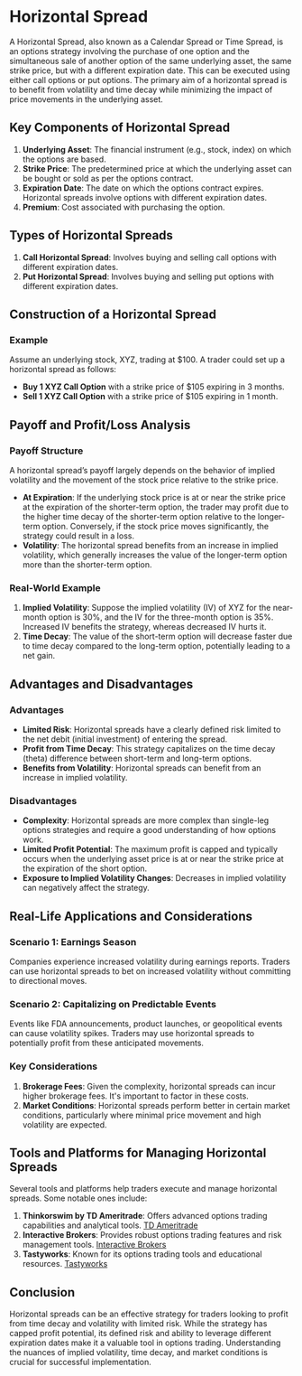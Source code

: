 # Horizontal Spread

A Horizontal Spread, also known as a Calendar Spread or Time Spread, is an options strategy involving the purchase of one option and the simultaneous sale of another option of the same underlying asset, the same strike price, but with a different expiration date. This can be executed using either call options or put options. The primary aim of a horizontal spread is to benefit from volatility and time decay while minimizing the impact of price movements in the underlying asset.

## Key Components of Horizontal Spread

1. **Underlying Asset**: The financial instrument (e.g., stock, index) on which the options are based.
2. **Strike Price**: The predetermined price at which the underlying asset can be bought or sold as per the options contract.
3. **Expiration Date**: The date on which the options contract expires. Horizontal spreads involve options with different expiration dates.
4. **Premium**: Cost associated with purchasing the option.

## Types of Horizontal Spreads

1. **Call Horizontal Spread**: Involves buying and selling call options with different expiration dates.
2. **Put Horizontal Spread**: Involves buying and selling put options with different expiration dates.

## Construction of a Horizontal Spread

### Example

Assume an underlying stock, XYZ, trading at $100. A trader could set up a horizontal spread as follows:

- **Buy 1 XYZ Call Option** with a strike price of $105 expiring in 3 months.
- **Sell 1 XYZ Call Option** with a strike price of $105 expiring in 1 month.

## Payoff and Profit/Loss Analysis

### Payoff Structure

A horizontal spread’s payoff largely depends on the behavior of implied volatility and the movement of the stock price relative to the strike price.

- **At Expiration**: If the underlying stock price is at or near the strike price at the expiration of the shorter-term option, the trader may profit due to the higher time decay of the shorter-term option relative to the longer-term option. Conversely, if the stock price moves significantly, the strategy could result in a loss.
- **Volatility**: The horizontal spread benefits from an increase in implied volatility, which generally increases the value of the longer-term option more than the shorter-term option.

### Real-World Example

1. **Implied Volatility**: Suppose the implied volatility (IV) of XYZ for the near-month option is 30%, and the IV for the three-month option is 35%. Increased IV benefits the strategy, whereas decreased IV hurts it.
2. **Time Decay**: The value of the short-term option will decrease faster due to time decay compared to the long-term option, potentially leading to a net gain.

## Advantages and Disadvantages

### Advantages

- **Limited Risk**: Horizontal spreads have a clearly defined risk limited to the net debit (initial investment) of entering the spread.
- **Profit from Time Decay**: This strategy capitalizes on the time decay (theta) difference between short-term and long-term options.
- **Benefits from Volatility**: Horizontal spreads can benefit from an increase in implied volatility.

### Disadvantages

- **Complexity**: Horizontal spreads are more complex than single-leg options strategies and require a good understanding of how options work.
- **Limited Profit Potential**: The maximum profit is capped and typically occurs when the underlying asset price is at or near the strike price at the expiration of the short option.
- **Exposure to Implied Volatility Changes**: Decreases in implied volatility can negatively affect the strategy.

## Real-Life Applications and Considerations

### Scenario 1: Earnings Season

Companies experience increased volatility during earnings reports. Traders can use horizontal spreads to bet on increased volatility without committing to directional moves.

### Scenario 2: Capitalizing on Predictable Events

Events like FDA announcements, product launches, or geopolitical events can cause volatility spikes. Traders may use horizontal spreads to potentially profit from these anticipated movements.

### Key Considerations

1. **Brokerage Fees**: Given the complexity, horizontal spreads can incur higher brokerage fees. It's important to factor in these costs.
2. **Market Conditions**: Horizontal spreads perform better in certain market conditions, particularly where minimal price movement and high volatility are expected.

## Tools and Platforms for Managing Horizontal Spreads

Several tools and platforms help traders execute and manage horizontal spreads. Some notable ones include:

1. **Thinkorswim by TD Ameritrade**: Offers advanced options trading capabilities and analytical tools. [TD Ameritrade](https://www.tdameritrade.com/tools-and-platforms/thinkorswim.page)
2. **Interactive Brokers**: Provides robust options trading features and risk management tools. [Interactive Brokers](https://www.interactivebrokers.com)
3. **Tastyworks**: Known for its options trading tools and educational resources. [Tastyworks](https://www.tastyworks.com)

## Conclusion

Horizontal spreads can be an effective strategy for traders looking to profit from time decay and volatility with limited risk. While the strategy has capped profit potential, its defined risk and ability to leverage different expiration dates make it a valuable tool in options trading. Understanding the nuances of implied volatility, time decay, and market conditions is crucial for successful implementation.

